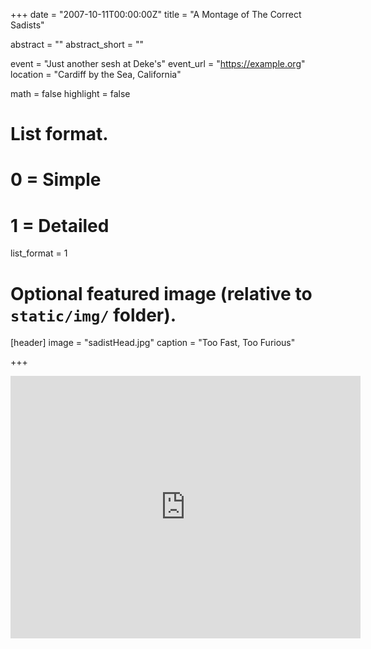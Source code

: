+++
date = "2007-10-11T00:00:00Z"
title = "A Montage of The Correct Sadists"

abstract = ""
abstract_short = ""

event = "Just another sesh at Deke's"
event_url = "https://example.org"
location = "Cardiff by the Sea, California"

math = false
highlight = false

# List format.
#   0 = Simple
#   1 = Detailed
list_format = 1

# Optional featured image (relative to `static/img/` folder).
[header]
image = "sadistHead.jpg"
caption = "Too Fast, Too Furious"

+++

<iframe width="560" height="420" src="https://www.youtube.com/embed/9Rx8X241sqo" frameborder="0" allowfullscreen></iframe>
